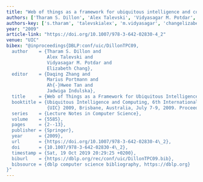 ```yaml
---
title: "Web of things as a framework for ubiquitous intelligence and computing"
authors: ['Tharam S. Dillon', 'Alex Talevski', 'Vidyasagar M. Potdar', 'Elizabeth Chang 0001']
authors-key: ['s.tharam', 'talevskialex', 'm.vidyasagar', 'changelizabeth']
year: "2009"
article-link: "https://doi.org/10.1007/978-3-642-02830-4_2"
venue: "UIC"
bibex: "@inproceedings{DBLP:conf/uic/DillonTPC09,
  author    = {Tharam S. Dillon and
               Alex Talevski and
               Vidyasagar M. Potdar and
               Elizabeth Chang},
  editor    = {Daqing Zhang and
               Marius Portmann and
               Ah{-}Hwee Tan and
               Jadwiga Indulska},
  title     = {Web of Things as a Framework for Ubiquitous Intelligence and Computing},
  booktitle = {Ubiquitous Intelligence and Computing, 6th International Conference,
               {UIC} 2009, Brisbane, Australia, July 7-9, 2009. Proceedings},
  series    = {Lecture Notes in Computer Science},
  volume    = {5585},
  pages     = {2--13},
  publisher = {Springer},
  year      = {2009},
  url       = {https://doi.org/10.1007/978-3-642-02830-4\_2},
  doi       = {10.1007/978-3-642-02830-4\_2},
  timestamp = {Sat, 19 Oct 2019 20:29:25 +0200},
  biburl    = {https://dblp.org/rec/conf/uic/DillonTPC09.bib},
  bibsource = {dblp computer science bibliography, https://dblp.org}
}"
---
```

